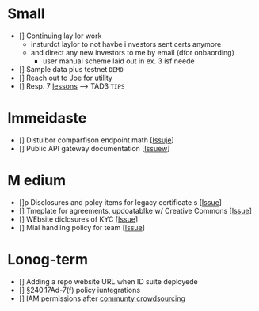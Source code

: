#  Small

- [] Continuing lay lor  work
   - insturdct laylor to not havbe i nvestors sent certs anymore
   - and direct any new investors to me by email (dfor onbaording)
     - user manual scheme laid out  in ex. 3  isf neede
- [] Sample data plus testnet `DEMO`
- [] Reach out to Joe for utility
- [] Resp. 7 [lessons](https://github.com/blocktransfer/website/tree/ee725d7cc9ae09a4bc04a61275fd010266328533/compliance/team) --> TAD3 `TIPS`

# Immeidaste

- [] Distuibor comparfison endpoint math  [[Issuje](https://github.com/blocktransfer/syndicate-api/issues/3)]
- [] Public API  gateway documentation [[Issuew](https://github.com/blocktransfer/TAD3-docs/issues/6)]

# M edium

- []p Disclosures and polcy items  for  legacy certificate s  [[Issue](https://github.com/blocktransfer/TAD3/issues/3)]
- [] Tmeplate for agreements, updoatablke w/ Creative Commons [[Issue](https://github.com/blocktransfer/TAD3/issues/4)]
- [] WEbsite diclosures of KYC [[Issue](https://github.com/blocktransfer/website/issues/8)]
- []  Mial  handling policy  for  team  [[Issue](https://github.com/blocktransfer/website/issues/9)]

#  Lonog-term

- [] Adding a repo website URL when ID suite  deployede
- [] §240.17Ad-7(f)  policy  iuntegrations
- [] IAM permissions after [communty crowdsourcing](https://github.com/JFWooten4/agenda/issues/4)
